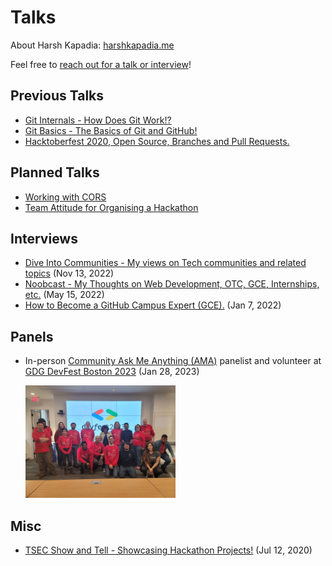 # Talks

About Harsh Kapadia: [harshkapadia.me](https://harshkapadia.me)

Feel free to [reach out for a talk or interview](https://links.harshkapadia.me)!

## Previous Talks

-   [Git Internals - How Does Git Work!?](git_internals)
-   [Git Basics - The Basics of Git and GitHub!](git_basics)
-   [Hacktoberfest 2020, Open Source, Branches and Pull Requests.](otc_open_source_hacktoberfest_2020)

## Planned Talks

-   [Working with CORS](cors)
-   [Team Attitude for Organising a Hackathon](hackathon-team-attitude)

## Interviews

-   [Dive Into Communities - My views on Tech communities and related topics](https://www.youtube.com/watch?v=RBJAE2W5JVA) (Nov 13, 2022)
-   [Noobcast - My Thoughts on Web Development, OTC, GCE, Internships, etc.](https://www.youtube.com/watch?v=its-ftqt0UI) (May 15, 2022)
-   [How to Become a GitHub Campus Expert (GCE).](https://www.youtube.com/watch?v=iVhRtgyCZhc) (Jan 7, 2022)

## Panels

-   In-person [Community Ask Me Anything (AMA)](https://youtu.be/BfhBa9sOxw4?t=15434) panelist and volunteer at [GDG DevFest Boston 2023](https://gdg.community.dev/events/details/google-gdg-cloud-boston-presents-devfest-boston-2023) (Jan 28, 2023)

    <img src="panels/gdg-devfest-boston-2023-28-01-2023/img/1.jpg" width="50%" />

## Misc

-   [TSEC Show and Tell - Showcasing Hackathon Projects!](https://www.youtube.com/watch?v=0dYJ3GJwcBo) (Jul 12, 2020)
